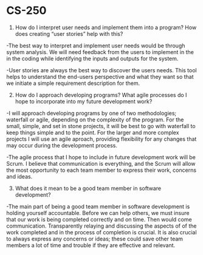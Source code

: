 # CS-250
1. How do I interpret user needs and implement them into a program? How does creating “user stories” help with this?  
  
  -The best way to interpret and implement user needs would be through system analysis.  We will need feedback from the users to implement in the 
   in the coding while identifying the inputs and outputs for the system.
  
  -User stories are always the best way to discover the users needs.  This tool helps to understand the end-users perspective and what they want 
   so that we initiate a simple requirement description for them.



2. How do I approach developing programs? What agile processes do I hope to incorporate into my future development work?
  
  -I will approach developing programs by one of two methodologies; waterfall or agile, depending on the complexity of the program.  For the small,
   simple, and set in stone projects, it will be best to go with waterfall to keep things simple and to the point.  For the larger and more complex
   projects I will use an agile aproach, providing flexibility for any changes that may occur during the development process.
  
  -The agile process that I hope to include in future development work will be Scrum.  I believe that communication is everything, and the Scrum 
   will allow the most opportunity to each team member to express their work, concerns and ideas.



3. What does it mean to be a good team member in software development?
  
  -The main part of being a good team member in software development is holding yourself accountable.  Before we can help others, we must insure 
   that our work is being completed correctly and on time.  Then would come communication.  Transparently relaying and discussing the aspects of 
   of the work completed and in the process of completion is crucial.  It is also crucial to always express any concerns or ideas; these could save 
   other team members a lot of time and trouble if they are effective and relevant.
